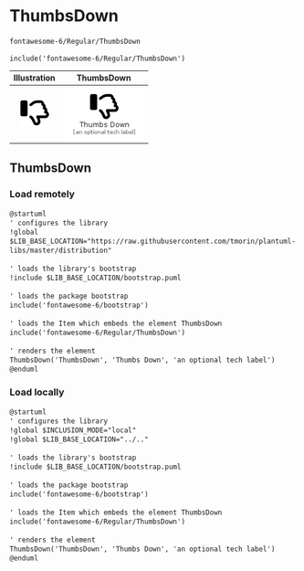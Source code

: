 # ThumbsDown


```text
fontawesome-6/Regular/ThumbsDown
```

```text
include('fontawesome-6/Regular/ThumbsDown')
```



| Illustration | ThumbsDown |
| :---: | :---: |
| ![illustration for Illustration](../../fontawesome-6/Regular/ThumbsDown.png) | ![illustration for ThumbsDown](../../fontawesome-6/Regular/ThumbsDown.Local.png) |




## ThumbsDown

### Load remotely
```plantuml
@startuml
' configures the library
!global $LIB_BASE_LOCATION="https://raw.githubusercontent.com/tmorin/plantuml-libs/master/distribution"

' loads the library's bootstrap
!include $LIB_BASE_LOCATION/bootstrap.puml

' loads the package bootstrap
include('fontawesome-6/bootstrap')

' loads the Item which embeds the element ThumbsDown
include('fontawesome-6/Regular/ThumbsDown')

' renders the element
ThumbsDown('ThumbsDown', 'Thumbs Down', 'an optional tech label')
@enduml
```

### Load locally
```plantuml
@startuml
' configures the library
!global $INCLUSION_MODE="local"
!global $LIB_BASE_LOCATION="../.."

' loads the library's bootstrap
!include $LIB_BASE_LOCATION/bootstrap.puml

' loads the package bootstrap
include('fontawesome-6/bootstrap')

' loads the Item which embeds the element ThumbsDown
include('fontawesome-6/Regular/ThumbsDown')

' renders the element
ThumbsDown('ThumbsDown', 'Thumbs Down', 'an optional tech label')
@enduml
```

